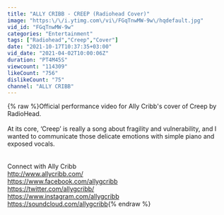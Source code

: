 ```yaml
---
title: "ALLY CRIBB - CREEP (Radiohead Cover)"
image: "https:\/\/i.ytimg.com\/vi\/FGqTnwMW-9w\/hqdefault.jpg"
vid_id: "FGqTnwMW-9w"
categories: "Entertainment"
tags: ["Radiohead","Creep","Cover"]
date: "2021-10-17T10:37:35+03:00"
vid_date: "2021-04-02T10:00:06Z"
duration: "PT4M45S"
viewcount: "114309"
likeCount: "756"
dislikeCount: "75"
channel: "ALLY CRIBB"
---
```

{% raw %}Official performance video for Ally Cribb's cover of Creep by RadioHead. <br /><br />At its core, ‘Creep’ is really a song about fragility and vulnerability, and I wanted to communicate those delicate emotions with simple piano and exposed vocals.<br /><br /><br />Connect with Ally Cribb <br /><a rel="nofollow" target="blank" href="http://www.allycribb.com/">http://www.allycribb.com/</a><br /><a rel="nofollow" target="blank" href="https://www.facebook.com/allygcribb">https://www.facebook.com/allygcribb</a><br /><a rel="nofollow" target="blank" href="https://twitter.com/allygcribb/">https://twitter.com/allygcribb/</a><br /><a rel="nofollow" target="blank" href="https://www.instagram.com/allygcribb">https://www.instagram.com/allygcribb</a><br /><a rel="nofollow" target="blank" href="https://soundcloud.com/allygcribb">https://soundcloud.com/allygcribb</a>{% endraw %}
